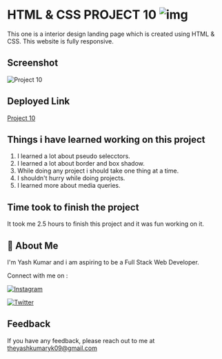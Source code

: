 
# HTML & CSS PROJECT 10 ![img](https://img.shields.io/badge/PROJECT%2010-HTML%20%26%20CSS-orange)

This one is a interior design landing page which is created using HTML & CSS. This website is fully responsive.
## Screenshot

![Project 10](https://user-images.githubusercontent.com/109405477/182112156-4e0cd4b5-213d-48cd-b53e-b61e4e518daa.png)



## Deployed Link

[Project 10](https://projectten.netlify.app/)


## Things i have learned working on this project

1. I learned a lot about pseudo selecctors.
2. I learned a lot about border and box shadow.
4. While doing any project i should take one thing at a time.
5. I shouldn't hurry while doing projects.
6. I learned more about media queries.

## Time took to finish the project

It took me 2.5 hours to finish this project and it was fun working on it.
## 🚀 About Me
I'm Yash Kumar and i am aspiring to be a Full Stack Web Developer.

Connect with me on :

[![Instagram](https://img.shields.io/badge/Instagram-%23E4405F.svg?style=for-the-badge&logo=Instagram&logoColor=white)](https://www.instagram.com/theyash_yk09/)

[![Twitter](https://img.shields.io/badge/Twitter-%231DA1F2.svg?style=for-the-badge&logo=Twitter&logoColor=white)](https://www.twitter.com/theyash_yk09/)

## Feedback

If you have any feedback, please reach out to me at theyashkumaryk09@gmail.com

